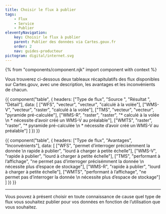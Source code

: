 ```yaml
---
title: Choisir le flux à publier
tags:
    - Flux
    - Service
    - Publier
eleventyNavigation:
    key: Choisir le flux à publier
    parent: Publier des données via Cartes.gouv.fr
    order: 2
    nav: guides-producteur
pictogram: digital/internet.svg
---
```


{% from "components/component.njk" import component with context %}

Vous trouverez ci-dessous deux tableaux récapitulatifs des flux disponibles sur Cartes.gouv, avec une description, les avantages et les inconvénients de chacun.

{{ component("table", {
    headers: ["Type de flux", "Source ", "Résultat ", "Détail"],
    data: [
        ["WFS", "vecteur", "vecteur", "calculé à la volée"],
        ["WMS-V", "vecteur", "raster", "calculé à la volée"],
        ["TMS", "vecteur", "vecteur", "pyramide pré-calculée"],
        ["WMS-R", "raster", "raster", "* calculé à la volée \n * nécessite d’avoir créé un WMS-V au préalable"],
        ["WMTS", "raster", "raster", "* pyramide pré-calculée \n * nécessite d’avoir créé un WMS-V au préalable"]
    ]
}) }}

{{ component("table", {
    headers: ["Type de flux", "Avantages", "Inconvénients"],
    data: [
        ["WFS", "permet d’interroger précisémment la donnée \n rapide à publier", "lourd à charger à petite échelle"],
        ["WMS-V", "rapide à publier", "lourd à charger à petite échelle"],
        ["TMS", "performant à l’affichage", "ne permet pas d’interroger précisémment la donnée \n nécessite plus d’espace de stockage"],
        ["WMS-R", "rapide à publier", "lourd à charger à petite échelle"],
        ["WMTS", "performant à l’affichage", "ne permet pas d’interroger la donnée \n nécessite plus d’espace de stockage"]
    ]
}) }}

---

Vous pouvez à présent choisir en toute connaissance de cause quel type de flux vous souhaitez publier pour vos données en fonction de l’utilisation que vous souhaitez.
